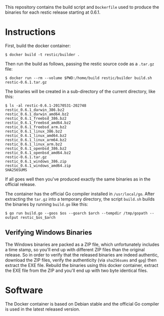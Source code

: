 This repository contains the build script and `Dockerfile` used to produce the
binaries for each restic release starting at 0.6.1.

Instructions
============

First, build the docker container:

    $ docker build -t restic/builder .

Then run the build as follows, passing the restic source code as a `.tar.gz` file:

    $ docker run --rm --volume $PWD:/home/build restic/builder build.sh restic-0.6.1.tar.gz

The binaries will be created in a sub-directory of the current directory, like this:

    $ ls -al restic-0.6.1-20170531-202748
    restic_0.6.1_darwin_386.bz2
    restic_0.6.1_darwin_amd64.bz2
    restic_0.6.1_freebsd_386.bz2
    restic_0.6.1_freebsd_amd64.bz2
    restic_0.6.1_freebsd_arm.bz2
    restic_0.6.1_linux_386.bz2
    restic_0.6.1_linux_amd64.bz2
    restic_0.6.1_linux_arm64.bz2
    restic_0.6.1_linux_arm.bz2
    restic_0.6.1_openbsd_386.bz2
    restic_0.6.1_openbsd_amd64.bz2
    restic-0.6.1.tar.gz
    restic_0.6.1_windows_386.zip
    restic_0.6.1_windows_amd64.zip
    SHA256SUMS

If all goes well then you've produced exactly the same binaries as in the official release.

The container has the official Go compiler installed in `/usr/local/go`. After
extracting the `tar.gz` into a temporary directory, the script `build.sh`
builds the binaries by running `build.go` like this:

    $ go run build.go --goos $os --goarch $arch --tempdir /tmp/gopath --output restic_$os_$arch

Verifying Windows Binaries
--------------------------

The Windows binaries are packed as a ZIP file, which unfortunately includes a
time stamp, so you'll end up with different ZIP files than the original
release. So in order to verify that the released binaries are indeed authentic,
download the ZIP files, verify the authenticity (via `sha256sums` and `gpg`)
then extract the EXE file. Rebuild the binaries using this docker container,
extract the EXE file from the ZIP and you'll end up with two byte identical
files.

Software
========

The Docker container is based on Debian stable and the official Go compiler is
used in the latest released version.
